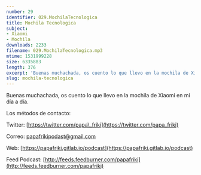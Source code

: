 ```yaml
---
number: 29
identifier: 029.MochilaTecnologica
title: Mochila Tecnologica
subject:
- Xiaomi
- Mochila
downloads: 2233
filename: 029.MochilaTecnologica.mp3
mtime: 1531999228
size: 6335883
length: 376
excerpt: 'Buenas muchachada, os cuento lo que llevo en la mochila de Xiaomi en mi día a día.  '
slug: mochila-tecnologica
---
```

Buenas muchachada, os cuento lo que llevo en la mochila de Xiaomi en mi día a día.  

Los métodos de contacto:

Twitter: [https://twitter.com/papa\_friki](https://twitter.com/papa_friki)

Correo: [papafrikipodast@gmail.com](https://archive.org/details/papafrikipodast@gmail.com)

Web: [https://papafriki.gitlab.io/podcast](https://papafriki.gitlab.io/podcast)

Feed Podcast: [http://feeds.feedburner.com/papafriki](http://feeds.feedburner.com/papafriki)